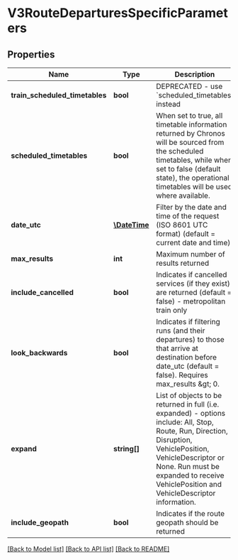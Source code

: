 # V3RouteDeparturesSpecificParameters

## Properties
Name | Type | Description | Notes
------------ | ------------- | ------------- | -------------
**train_scheduled_timetables** | **bool** | DEPRECATED - use &#x60;scheduled_timetables&#x60; instead | [optional] 
**scheduled_timetables** | **bool** | When set to true, all timetable information returned by Chronos will be sourced from the scheduled timetables,  while when set to false (default state), the operational timetables will be used where available. | [optional] 
**date_utc** | [**\DateTime**](\DateTime.md) | Filter by the date and time of the request (ISO 8601 UTC format) (default &#x3D; current date and time) | [optional] 
**max_results** | **int** | Maximum number of results returned | [optional] 
**include_cancelled** | **bool** | Indicates if cancelled services (if they exist) are returned (default &#x3D; false) - metropolitan train only | [optional] 
**look_backwards** | **bool** | Indicates if filtering runs (and their departures) to those that arrive at destination before date_utc (default &#x3D; false). Requires max_results &amp;gt; 0. | [optional] 
**expand** | **string[]** | List of objects to be returned in full (i.e. expanded) - options include: All, Stop, Route, Run, Direction, Disruption, VehiclePosition, VehicleDescriptor or None.  Run must be expanded to receive VehiclePosition and VehicleDescriptor information. | [optional] 
**include_geopath** | **bool** | Indicates if the route geopath should be returned | [optional] 

[[Back to Model list]](../../README.md#documentation-for-models) [[Back to API list]](../../README.md#documentation-for-api-endpoints) [[Back to README]](../../README.md)

